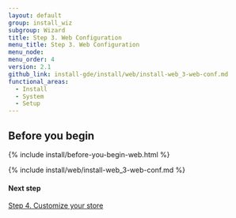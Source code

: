 ```yaml
---
layout: default
group: install_wiz
subgroup: Wizard
title: Step 3. Web Configuration
menu_title: Step 3. Web Configuration
menu_node:
menu_order: 4
version: 2.1
github_link: install-gde/install/web/install-web_3-web-conf.md
functional_areas:
  - Install
  - System
  - Setup
---
```


## Before you begin
{% include install/before-you-begin-web.html %}

{% include install/web/install-web_3-web-conf.md %}

#### Next step
<a href="{{page.baseurl}}install-gde/install/web/install-web_4-customize-store.html">Step 4. Customize your store</a>
